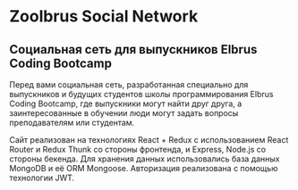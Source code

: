# Zoolbrus Social Network 

## Социальная сеть для выпускников Elbrus Coding Bootcamp

Перед вами социальная сеть, разработанная специально для выпускников и будущих студентов школы программирования Elbrus Coding Bootcamp, где выпускники могут найти друг друга, а заинтересованные в обучении люди могут задать вопросы преподавателям или студентам. 

Сайт реализован на технологиях React + Redux с использованием React Router и Redux Thunk со стороны фронтенда, и Express, Node.js со стороны бекенда. Для хранения данных использовались база данных MongoDB и её ORM Mongoose. Авторизация реализована с помощью технологии JWT.

